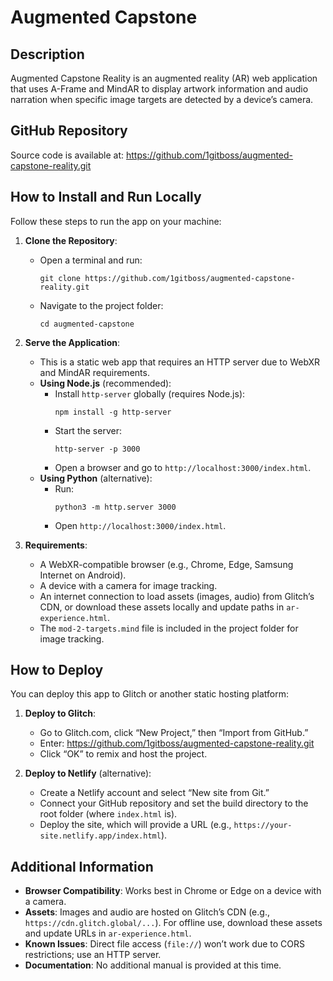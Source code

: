# Augmented Capstone

## Description
Augmented Capstone Reality is an augmented reality (AR) web application that uses A-Frame and MindAR to display artwork information and audio narration when specific image targets are detected by a device’s camera.

## GitHub Repository
Source code is available at: https://github.com/1gitboss/augmented-capstone-reality.git

## How to Install and Run Locally
Follow these steps to run the app on your machine:

1. **Clone the Repository**:
   - Open a terminal and run:
     ```
     git clone https://github.com/1gitboss/augmented-capstone-reality.git
     ```
   - Navigate to the project folder:
     ```
     cd augmented-capstone
     ```

2. **Serve the Application**:
   - This is a static web app that requires an HTTP server due to WebXR and MindAR requirements.
   - **Using Node.js** (recommended):
     - Install `http-server` globally (requires Node.js):
       ```
       npm install -g http-server
       ```
     - Start the server:
       ```
       http-server -p 3000
       ```
     - Open a browser and go to `http://localhost:3000/index.html`.
   - **Using Python** (alternative):
     - Run:
       ```
       python3 -m http.server 3000
       ```
     - Open `http://localhost:3000/index.html`.

3. **Requirements**:
   - A WebXR-compatible browser (e.g., Chrome, Edge, Samsung Internet on Android).
   - A device with a camera for image tracking.
   - An internet connection to load assets (images, audio) from Glitch’s CDN, or download these assets locally and update paths in `ar-experience.html`.
   - The `mod-2-targets.mind` file is included in the project folder for image tracking.

## How to Deploy
You can deploy this app to Glitch or another static hosting platform:

1. **Deploy to Glitch**:
   - Go to Glitch.com, click “New Project,” then “Import from GitHub.”
   - Enter: https://github.com/1gitboss/augmented-capstone-reality.git
   - Click “OK” to remix and host the project.

2. **Deploy to Netlify** (alternative):
   - Create a Netlify account and select “New site from Git.”
   - Connect your GitHub repository and set the build directory to the root folder (where `index.html` is).
   - Deploy the site, which will provide a URL (e.g., `https://your-site.netlify.app/index.html`).

## Additional Information
- **Browser Compatibility**: Works best in Chrome or Edge on a device with a camera.
- **Assets**: Images and audio are hosted on Glitch’s CDN (e.g., `https://cdn.glitch.global/...`). For offline use, download these assets and update URLs in `ar-experience.html`.
- **Known Issues**: Direct file access (`file://`) won’t work due to CORS restrictions; use an HTTP server.
- **Documentation**: No additional manual is provided at this time.
